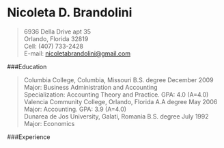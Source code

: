 # Nicoleta D. Brandolini 


>6936 Della Drive apt 35       
Orlando, Florida 32819       
Cell: (407) 733-2428       
E-mail: nicoletabrandolini@gmail.com        


###Education
>Columbia College, Columbia, Missouri B.S. degree December 2009             
Major: Business Administration and Accounting             
Specialization: Accounting Theory and Practice. GPA: 4.0 (A=4.0)         
Valencia Community College, Orlando, Florida A.A degree May 2006           
Major: Accounting. GPA: 3.9 (A=4.0)            
Dunarea de Jos University, Galati, Romania B.S. degree July 1992        
Major: Economics   

###Experience

